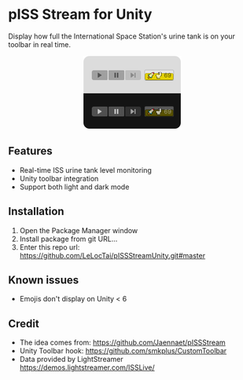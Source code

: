 # pISS Stream for Unity

Display how full the International Space Station's urine tank is on your toolbar in real time.

<p align="center">
  <img src="Documentation%7E/pISS%20Stream.png" />
</p>

## Features

- Real-time ISS urine tank level monitoring
- Unity toolbar integration
- Support both light and dark mode

## Installation
1. Open the Package Manager window
2. Install package from git URL...
3. Enter this repo url: https://github.com/LeLocTai/pISSStreamUnity.git#master

## Known issues
- Emojis don't display on Unity < 6

## Credit

- The idea comes from: https://github.com/Jaennaet/pISSStream
- Unity Toolbar hook: https://github.com/smkplus/CustomToolbar
- Data provided by LightStreamer https://demos.lightstreamer.com/ISSLive/
